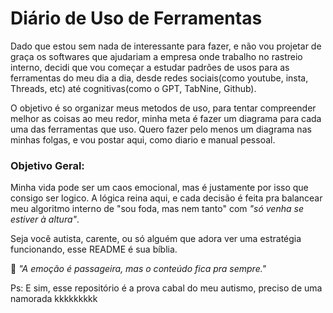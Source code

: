 # Diário de Uso de Ferramentas

Dado que estou sem nada de interessante para fazer, e não vou projetar de graça os softwares que ajudariam a empresa onde trabalho no rastreio interno, decidi que vou começar a estudar padrões de usos para as ferramentas do meu dia a dia, desde redes sociais(como youtube, insta, Threads, etc) até cognitivas(como o GPT, TabNine, Github).

O objetivo é so organizar meus metodos de uso, para tentar compreender melhor as coisas ao meu redor, minha meta é fazer um diagrama para cada uma das ferramentas que uso. Quero fazer pelo menos um diagrama nas minhas folgas, e vou postar aqui, como diario e manual pessoal.

### **Objetivo Geral:**  
Minha vida pode ser um caos emocional, mas é justamente por isso que consigo ser logico. A lógica reina aqui, e cada decisão é feita pra balancear meu algoritmo interno de "sou foda, mas nem tanto" com *"só venha se estiver à altura"*.  

Seja você autista, carente, ou só alguém que adora ver uma estratégia funcionando, esse README é sua bíblia.  

👊 *"A emoção é passageira, mas o conteúdo fica pra sempre."*  

Ps: E sim, esse repositório é a prova cabal do meu autismo, preciso de uma namorada kkkkkkkkk
